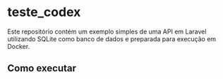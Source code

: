 # teste_codex

Este repositório contém um exemplo simples de uma API em Laravel utilizando
SQLite como banco de dados e preparada para execução em Docker.

## Como executar

